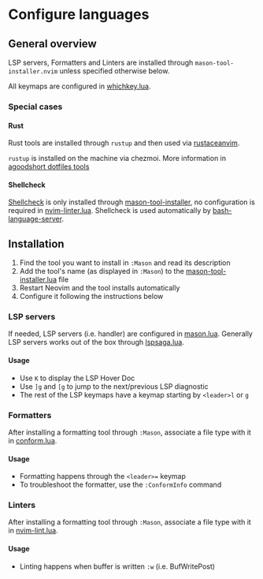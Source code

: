 # Configure languages

## General overview

LSP servers, Formatters and Linters are installed through `mason-tool-installer.nvim` unless specified otherwise below.

All keymaps are configured in [whichkey.lua](lua/agoodshort/plugins/lsp-formatter-linter/whichkey.lua).

### Special cases

#### Rust

Rust tools are installed through `rustup` and then used via [rustaceanvim](https://github.com/mrcjkb/rustaceanvim).

`rustup` is installed on the machine via chezmoi. More information in [agoodshort dotfiles tools](https://github.com/agoodshort/dotfiles/blob/main/docs/TOOLS.md#rust)

#### Shellcheck

[Shellcheck](https://github.com/koalaman/shellcheck) is only installed through [mason-tool-installer](https://github.com/williamboman/mason-tool-installer), no configuration is required in [nvim-linter.lua](lua/agoodshort/plugins/lsp-formatter-linter/nvim-linter.lua).
Shellcheck is used automatically by [bash-language-server](https://github.com/bash-lsp/bash-language-server#dependencies).

## Installation

1. Find the tool you want to install in `:Mason` and read its description
2. Add the tool's name (as displayed in `:Mason`) to the [mason-tool-installer.lua](lua/agoodshort/plugins/lsp-formatter-linter/mason-tool-installer.lua) file
3. Restart Neovim and the tool installs automatically
4. Configure it following the instructions below

### LSP servers

If needed, LSP servers (i.e. handler) are configured in [mason.lua](lua/agoodshort/plugins/lsp-formatter-linter/mason.lua).
Generally LSP servers works out of the box through [lspsaga.lua](lua/agoodshort/plugins/lsp-formatter-linter/lspsaga.lua).

#### Usage

- Use `K` to display the LSP Hover Doc
- Use `]g` and `[g` to jump to the next/previous LSP diagnostic
- The rest of the LSP keymaps have a keymap starting by `<leader>l` or `g`

### Formatters

After installing a formatting tool through `:Mason`, associate a file type with it in [conform.lua](lua/agoodshort/plugins/lsp-formatter-linter/conform.lua).

#### Usage

- Formatting happens through the `<leader>=` keymap
- To troubleshoot the formatter, use the `:ConformInfo` command

### Linters

After installing a formatting tool through `:Mason`, associate a file type with it in [nvim-lint.lua](lua/agoodshort/plugins/lsp-formatter-linter/nvim-lint.lua).

#### Usage

- Linting happens when buffer is written `:w` (i.e. BufWritePost)
